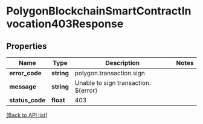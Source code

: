 # PolygonBlockchainSmartContractInvocation403Response

## Properties

Name | Type | Description | Notes
------------ | ------------- | ------------- | -------------
**error_code** | **string** | polygon.transaction.sign |
**message** | **string** | Unable to sign transaction. ${error} |
**status_code** | **float** | 403 |

[[Back to API list]](../../README.md#api-endpoints)
